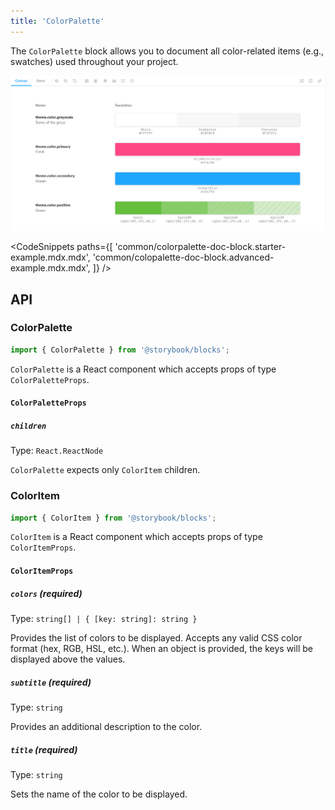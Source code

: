 ```yaml
---
title: 'ColorPalette'
---
```


The `ColorPalette` block allows you to document all color-related items (e.g., swatches) used throughout your project.

![Screenshot of ColorPalette and ColorItem blocks](./doc-block-colorpalette-optimized.png)<!-- TK -->

<!-- prettier-ignore-start -->

<CodeSnippets
  paths={[
    'common/colorpalette-doc-block.starter-example.mdx.mdx',
    'common/colopalette-doc-block.advanced-example.mdx.mdx',
  ]}
/>

<!-- prettier-ignore-end -->

## API

### ColorPalette

```js
import { ColorPalette } from '@storybook/blocks';
```

`ColorPalette` is a React component which accepts props of type `ColorPaletteProps`.

#### `ColorPaletteProps`

##### `children`

Type: `React.ReactNode`

`ColorPalette` expects only `ColorItem` children.

### ColorItem

```js
import { ColorItem } from '@storybook/blocks';
```

`ColorItem` is a React component which accepts props of type `ColorItemProps`.

#### `ColorItemProps`

##### `colors` (required)

Type: `string[] | { [key: string]: string }`

Provides the list of colors to be displayed. Accepts any valid CSS color format (hex, RGB, HSL, etc.). When an object is provided, the keys will be displayed above the values.

##### `subtitle` (required)

Type: `string`

Provides an additional description to the color.

##### `title` (required)

Type: `string`

Sets the name of the color to be displayed.
